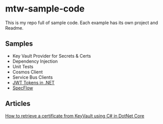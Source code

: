 # mtw-sample-code

This is my repo full of sample code.  Each example has its own project and Readme.

## Samples

- Key Vault Provider for Secrets & Certs
- Dependency Injection
- Unit Tests
- Cosmos Client
- Service Bus Clients
- [JWT Tokens in .NET](./src/JwtBearerAuthentication/readme.md)
- [SpecFlow](./src/SpecFlow/readme.md)

## Articles

[How to retrieve a certificate from KeyVault using C# in DotNet Core](https://stackoverflow.com/questions/33728213/how-to-serialize-and-deserialize-a-pfx-certificate-in-azure-key-vault)
